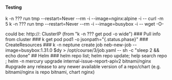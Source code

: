 #### Testing ####
k -n ??? run tmp --restart=Never --rm -i --image=nginx:alpine -i -- curl -m 5 <?>
k -n ??? run tmp --restart=Never --rm -i --image=busybox -i -- wget -O- <?>
<?> could be: 
  http://<svcName.namespace>:<port#>
  ClusterIP (from "k -n ??? get pod -o wide")

### Pull info from cluster ###
k get pod pod1 -o jsonpath="{.status.phase}"


### CreateResources ###
k -n neptune create job neb-new-job --image=busybox:1.31.0 $dy > /opt/course/3/job.yaml -- sh -c "sleep 2 && echo done"

## Helm ###
helm repo list; helm repo update; help search repo <chart e.g. nginx>; helm -n mercury upgrade internal-issue-report-apiv2 bitnami/nginx
#upgrade any release to any newer available version of a repo/chart (e.g. bitnami/nginx is repo bitnami, chart nginx)
